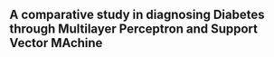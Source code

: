 ## A comparative study in diagnosing Diabetes through Multilayer Perceptron and Support Vector MAchine
